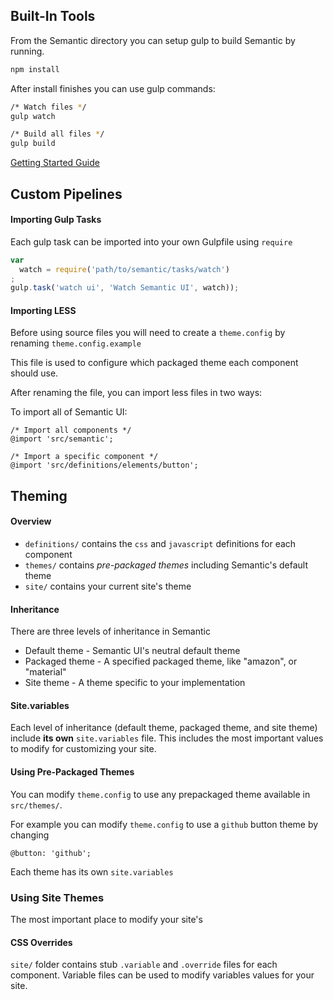 ## Built-In Tools

From the Semantic directory you can setup gulp to build Semantic by running.
```bash
npm install
```

After install finishes you can use gulp commands:
```bash
/* Watch files */
gulp watch

/* Build all files */
gulp build
```

[Getting Started Guide](http://learnsemantic.com/guide/expert.html)

## Custom Pipelines

#### Importing Gulp Tasks

Each gulp task can be imported into your own Gulpfile using `require`

```javascript
var
  watch = require('path/to/semantic/tasks/watch')
;
gulp.task('watch ui', 'Watch Semantic UI', watch));
```

#### Importing LESS

Before using source files you will need to create a `theme.config` by renaming `theme.config.example`

This file is used to configure which packaged theme each component should use.

After renaming the file, you can import less files in two ways:

To import all of Semantic UI:
```less
/* Import all components */
@import 'src/semantic';

/* Import a specific component */
@import 'src/definitions/elements/button';
```

## Theming

#### Overview

* `definitions/` contains the `css` and `javascript` definitions for each component
* `themes/` contains *pre-packaged themes* including Semantic's default theme
* `site/` contains your current site's theme

#### Inheritance

There are three levels of inheritance in Semantic
* Default theme - Semantic UI's neutral default theme
* Packaged theme - A specified packaged theme, like "amazon", or "material"
* Site theme - A theme specific to your implementation

#### Site.variables

Each level of inheritance (default theme, packaged theme, and site theme) include **its own** `site.variables` file. This includes the most important values to modify for customizing your site.

#### Using Pre-Packaged Themes

You can modify `theme.config` to use any prepackaged theme available in `src/themes/`.

For example you can modify `theme.config` to use a `github` button theme by changing
```less
@button: 'github';
```

Each theme has its own `site.variables`


### Using Site Themes

The most important place to modify your site's


#### CSS Overrides

`site/` folder contains stub `.variable` and `.override` files for each component. Variable files can be used to modify variables values for your site.